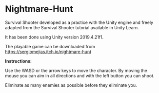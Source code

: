 # Nightmare-Hunt
 Survival Shooter developed as a practice with the Unity engine and freely adapted from the Survival Shooter tutorial available in Unity Learn.

It has been done using Unity version 2019.4.21f1.

The playable game can be downloaded from https://sergiomejias.itch.io/nightmare-hunt


**Instructions:**

Use the WASD or the arrow keys to move the character. By moving the mouse you can aim in all directions and with the left button you can shoot.

Eliminate as many enemies as possible before they eliminate you.
